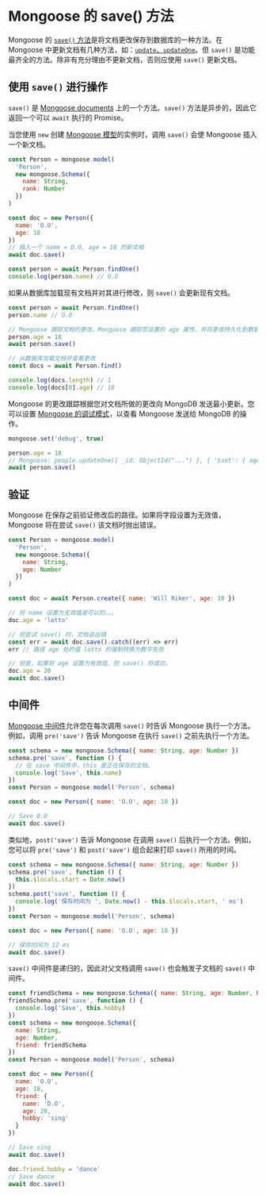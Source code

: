 # Mongoose 的 save() 方法

Mongoose 的 [`save()` 方法](https://mongoosejs.com/docs/api/model.html#model_Model-save)是将文档更改保存到数据库的一种方法。在 Mongoose 中更新文档有几种方法，如：[`update`、`updateOne`](https://mongoosejs.com/docs/api.html#document_Document-update)。但 `save()` 是功能最齐全的方法。除非有充分理由不更新文档，否则应使用 `save()` 更新文档。

## 使用 `save()` 进行操作

`save()` 是 [Mongoose documents](https://mongoosejs.com/docs/documents.html) 上的一个方法。`save()` 方法是异步的，因此它返回一个可以 `await` 执行的 Promise。

当您使用 `new` 创建 [Mongoose 模型](https://mongoosejs.com/docs/models.html)的实例时，调用 `save()` 会使 Mongoose 插入一个新文档。

```js
const Person = mongoose.model(
  'Person',
  new mongoose.Schema({
    name: String,
    rank: Number
  })
)

const doc = new Person({
  name: 'O.O',
  age: 18
})
// 插入一个 name = O.O, age = 18 的新文档
await doc.save()

const person = await Person.findOne()
console.log(person.name) // O.O
```

如果从数据库加载现有文档并对其进行修改，则 `save()` 会更新现有文档。

```js
const person = await Person.findOne()
person.name // O.O

// Mongoose 跟踪文档的更改。Mongoose 跟踪您设置的 age 属性，并将更改持久化到数据库中。
person.age = 18
await person.save()

// 从数据库加载文档并查看更改
const docs = await Person.find()

console.log(docs.length) // 1
console.log(docs[0].age) // 18
```

Mongoose 的更改跟踪根据您对文档所做的更改向 MongoDB 发送最小更新。您可以设置 [Mongoose 的调试模式](https://mongoosejs.com/docs/api/mongoose.html#mongoose_Mongoose-set)，以查看 Mongoose 发送给 MongoDB 的操作。

```js
mongoose.set('debug', true)

person.age = 18
// Mongoose: people.updateOne({ _id: ObjectId("...") }, { '$set': { age: 18 } })
await person.save()
```

## 验证

Mongoose 在保存之前验证修改后的路径。如果将字段设置为无效值，Mongoose 将在尝试 `save()` 该文档时抛出错误。

```js
const Person = mongoose.model(
  'Person',
  new mongoose.Schema({
    name: String,
    age: Number
  })
)

const doc = await Person.create({ name: 'Will Riker', age: 18 })

// 将 name 设置为无效值是可以的。。。
doc.age = 'lotto'

// 但尝试 save() 时，文档会出错
const err = await doc.save().catch((err) => err)
err // 路径 age 处的值 lotto 的强制转换为数字失败

// 但是，如果将 age 设置为有效值，则 save() 将成功。
doc.age = 20
await doc.save()
```

## 中间件

[Mongoose 中间件](https://mongoosejs.com/docs/middleware.html)允许您在每次调用 `save()` 时告诉 Mongoose 执行一个方法。例如，调用 `pre('save')` 告诉 Mongoose 在执行 `save()` 之前先执行一个方法。

```js
const schema = new mongoose.Schema({ name: String, age: Number })
schema.pre('save', function () {
  // 在 save 中间件中，this 是正在保存的文档。
  console.log('Save', this.name)
})
const Person = mongoose.model('Person', schema)

const doc = new Person({ name: 'O.O', age: 18 })

// Save O.O
await doc.save()
```

类似地，`post('save')` 告诉 Mongoose 在调用 `save()` 后执行一个方法。例如，您可以将 `pre('save')` 和 `post('save')` 组合起来打印 `save()` 所用的时间。

```js
const schema = new mongoose.Schema({ name: String, age: Number })
schema.pre('save', function () {
  this.$locals.start = Date.now()
})
schema.post('save', function () {
  console.log('保存时间为 ', Date.now() - this.$locals.start, ' ms')
})
const Person = mongoose.model('Person', schema)

const doc = new Person({ name: 'O.O', age: 18 })

// 保存时间为 12 ms
await doc.save()
```

`save()` 中间件是递归的，因此对父文档调用 `save()` 也会触发子文档的 `save()` 中间件。

```js
const friendSchema = new mongoose.Schema({ name: String, age: Number, hobby: String })
friendSchema.pre('save', function () {
  console.log('Save', this.hobby)
})
const schema = new mongoose.Schema({
  name: String,
  age: Number,
  friend: friendSchema
})
const Person = mongoose.model('Person', schema)

const doc = new Person({
  name: 'O.O',
  age: 18,
  friend: {
    name: 'D.O',
    age: 20,
    hobby: 'sing'
  }
})

// Save sing
await doc.save()

doc.friend.hobby = 'dance'
// Save dance
await doc.save()
```
